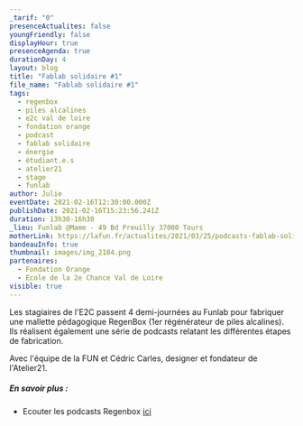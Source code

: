```yaml
---
_tarif: "0"
presenceActualites: false
youngFriendly: false
displayHour: true
presenceAgenda: true
durationDay: 4
layout: blog
title: "Fablab solidaire #1"
file_name: "Fablab solidaire #1"
tags:
  - regenbox
  - piles alcalines
  - e2c val de loire
  - fondation orange
  - podcast
  - fablab solidaire
  - énergie
  - étudiant.e.s
  - atelier21
  - stage
  - funlab
author: Julie
eventDate: 2021-02-16T12:30:00.000Z
publishDate: 2021-02-16T15:23:56.241Z
duration: 13h30-16h30
_lieu: Funlab @Mame - 49 Bd Preuilly 37000 Tours
motherLink: https://lafun.fr/actualites/2021/03/25/podcasts-fablab-solidaire/
bandeauInfo: true
thumbnail: images/img_2184.png
partenaires:
  - Fondation Orange
  - Ecole de la 2e Chance Val de Loire
visible: true
---
```

Les stagiaires de l'E2C passent 4 demi-journées au Funlab pour fabriquer une mallette pédagogique RegenBox (1er régénérateur de piles alcalines). Ils réalisent également une série de podcasts relatant les différentes étapes de fabrication.

Avec l'équipe de la FUN et Cédric Carles, designer et fondateur de l'Atelier21.



##### En savoir plus :


* Ecouter les podcasts Regenbox [ici](https://soundcloud.com/user-247009848-888108272/sets/le-fablab-solidaire)